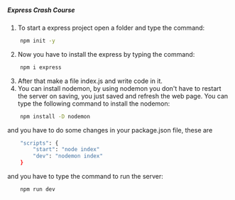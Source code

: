 ##### Express Crash Course
1. To start a express project open a folder and type the command:
```bash
    npm init -y
```
2. Now you have to install the express by typing the command:
```bash
    npm i express
```
3. After that make a file index.js and write code in it.
4. You can install nodemon, by using nodemon you don't have to restart the server on saving, you just saved and refresh the web page. You can type the following command to install the nodemon:
```bash
    npm install -D nodemon
```
and you have to do some changes in your package.json file, these are
```bash
    "scripts": {
        "start": "node index"
        "dev": "nodemon index"
    }
```
and you have to type the command to run the server:
```bash
    npm run dev
```
